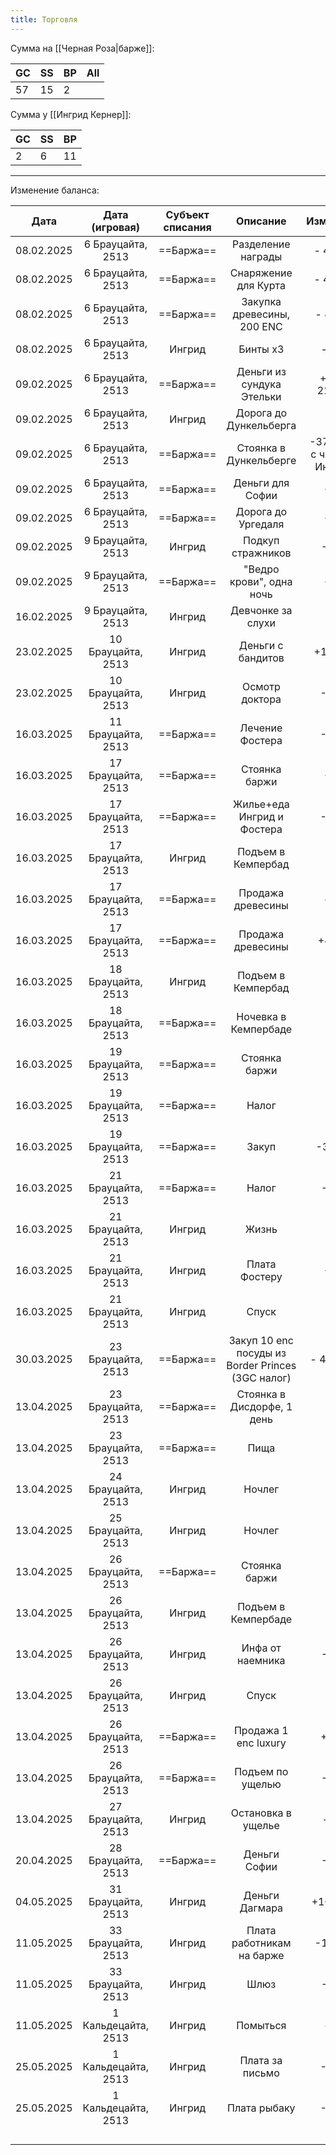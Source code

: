 ```yaml
---
title: Торговля
---
```

Сумма на [[Черная Роза|барже]]:

| GC  | SS  | BP  | All |
| --- | --- | --- | --- |
| 57  | 15  | 2   |     |


Сумма у [[Ингрид Кернер]]:

| GC  | SS  | BP  |
| --- | --- | --- |
| 2   | 6   | 11  |


---

Изменение баланса:

|    Дата    |   Дата (игровая)    | Субъект списания |                     Описание                      |          Изменение          | Значение до | Значение после |
| :--------: | :-----------------: | :--------------: | :-----------------------------------------------: | :-------------------------: | :---------: | :------------: |
| 08.02.2025 |  6 Брауцайта, 2513  |    ==Баржа==     |                Разделение награды                 |          - 4,2 GC           |  65,43 GC   |    61,23 GC    |
| 08.02.2025 |  6 Брауцайта, 2513  |    ==Баржа==     |               Снаряжение для Курта                |          - 4,1 GC           |  61,23 GC   |    57,13 GC    |
| 08.02.2025 |  6 Брауцайта, 2513  |    ==Баржа==     |            Закупка древесины, 200 ENC             |           - 40 GC           |  57,13 GC   |    17,13 GC    |
| 08.02.2025 |  6 Брауцайта, 2513  |      Ингрид      |                     Бинты x3                      |            - 12d            | 5GC 11/20d  |   5 GC 11/8d   |
| 09.02.2025 |  6 Брауцайта, 2513  |    ==Баржа==     |             Деньги из сундука Этельки             |        + 7GC 21/29d         |  17,13 GC   |    25,21 GC    |
| 09.02.2025 |  6 Брауцайта, 2513  |      Ингрид      |              Дорога до Дункельберга               |             -8/             |  5GC 11/8d  |    5GC 3/8d    |
| 09.02.2025 |  6 Брауцайта, 2513  |    ==Баржа==     |              Стоянка в Дункельберге               | -37d (-2d с чарника Ингрид) |  25,30 GC   |    24GC 23/    |
| 09.02.2025 |  6 Брауцайта, 2513  |    ==Баржа==     |                 Деньги для Софии                  |            -13/             |  24GC 23/   |    24GC 10/    |
| 09.02.2025 |  6 Брауцайта, 2513  |    ==Баржа==     |                Дорога до Ургедаля                 |            -10/             |  24GC 10/   |      24GC      |
| 09.02.2025 |  9 Брауцайта, 2513  |      Ингрид      |                 Подкуп стражников                 |            -2GC             |  5GC 3/8d   |    3GC 3/8d    |
| 09.02.2025 |  9 Брауцайта, 2513  |    ==Баржа==     |             "Ведро крови", одна ночь              |            -12/             |    24GC     |    23GC 8/     |
| 16.02.2025 |  9 Брауцайта, 2513  |      Ингрид      |                 Девчонке за слухи                 |             -1/             |  3GC 3/8d   |    3GC 2/8d    |
| 23.02.2025 | 10 Брауцайта, 2513  |      Ингрид      |                 Деньги с бандитов                 |           +12/21d           |  3GC 2/8d   |   3GC 14/29d   |
| 23.02.2025 | 10 Брауцайта, 2513  |      Ингрид      |                  Осмотр доктора                   |            -15/-            | 3GC 14/29d  |   3GC 0/17d    |
| 16.03.2025 | 11 Брауцайта, 2513  |    ==Баржа==     |                  Лечение Фостера                  |            -10/-            |  23GC 8/-   |   22GC 18/-    |
| 16.03.2025 | 17 Брауцайта, 2513  |    ==Баржа==     |                   Стоянка баржи                   |            -3/-             |  22GC 18/-  |   22GC 15/-    |
| 16.03.2025 | 17 Брауцайта, 2513  |    ==Баржа==     |            Жилье+еда Ингрид и Фостера             |            -12/-            |  22GC 15/-  |    22GC 3/-    |
| 16.03.2025 | 17 Брауцайта, 2513  |      Ингрид      |                Подъем в Кемпербад                 |             -/2             |  3GC 0/17d  |   3GC -/15d    |
| 16.03.2025 | 17 Брауцайта, 2513  |    ==Баржа==     |                 Продажа древесины                 |            -/14             |  22GC 3/-   |    22 1/10d    |
| 16.03.2025 | 17 Брауцайта, 2513  |    ==Баржа==     |                 Продажа древесины                 |            +42GC            |  22 1/10d   |    64 1/10d    |
| 16.03.2025 | 18 Брауцайта, 2513  |      Ингрид      |                Подъем в Кемпербад                 |             -/6             |  3GC -/15d  |    3GC -/9d    |
| 16.03.2025 | 18 Брауцайта, 2513  |    ==Баржа==     |               Ночевка в Кемпербаде                |             -1/             |  64 1/10d   |    64 -/10d    |
| 16.03.2025 | 19 Брауцайта, 2513  |    ==Баржа==     |                   Стоянка баржи                   |             -1/             |  64 -/10d   |    63 19/9d    |
| 16.03.2025 | 19 Брауцайта, 2513  |    ==Баржа==     |                       Налог                       |             -2              |  63 19/9d   |    61 19/9d    |
| 16.03.2025 | 19 Брауцайта, 2513  |    ==Баржа==     |                       Закуп                       |           -3 4/2d           |  61 19/9d   |    58 15/2d    |
| 16.03.2025 | 21 Брауцайта, 2513  |    ==Баржа==     |                       Налог                       |            -1GC             |  58 15/2d   |    57 15/2d    |
| 16.03.2025 | 21 Брауцайта, 2513  |      Ингрид      |                       Жизнь                       |             -2/             |  3GC -/9d   |   2GC 18/11d   |
| 16.03.2025 | 21 Брауцайта, 2513  |      Ингрид      |                   Плата Фостеру                   |            -12/             | 2GC 18/11d  |   2GC 6/11d    |
| 16.03.2025 | 21 Брауцайта, 2513  |      Ингрид      |                       Спуск                       |             -2d             |  2GC 6/11d  |    2GC 6/9d    |
| 30.03.2025 | 23 Брауцайта, 2513  |    ==Баржа==     | Закуп 10 enc посуды из Border Princes (3GC налог) |          - 44GC 8/          | 57GC 15/2d  |    13GC 7/2    |
| 13.04.2025 | 23 Брауцайта, 2513  |    ==Баржа==     |            Стоянка в Дисдорфе, 1 день             |            - /8             |  13GC 7/2   |    13GC 6/6    |
| 13.04.2025 | 23 Брауцайта, 2513  |    ==Баржа==     |                       Пища                        |            - /6             |  13GC 6/6   |    13GC 6/     |
| 13.04.2025 | 24 Брауцайта, 2513  |      Ингрид      |                      Ночлег                       |            - 1/             |  2GC 6/9d   |    2GC 5/9d    |
| 13.04.2025 | 25 Брауцайта, 2513  |      Ингрид      |                      Ночлег                       |            - 1/             |  2GC 5/9d   |    2GC 4/9d    |
| 13.04.2025 | 26 Брауцайта, 2513  |    ==Баржа==     |                   Стоянка баржи                   |             -1/             |   13GC 6/   |    13GC 5/     |
| 13.04.2025 | 26 Брауцайта, 2513  |      Ингрид      |                Подъем в Кемпербаде                |            - /2             |  2GC 4/9d   |    2GC 4/7d    |
| 13.04.2025 | 26 Брауцайта, 2513  |      Ингрид      |                 Инфа от наемника                  |            -1GC             |  2GC 4/9d   |    1GC 4/9d    |
| 13.04.2025 | 26 Брауцайта, 2513  |      Ингрид      |                       Спуск                       |            - /2             |  1GC 4/9d   |    1GC 4/7d    |
| 13.04.2025 | 26 Брауцайта, 2513  |    ==Баржа==     |               Продажа 1 enc luxury                |            +4,11            |   13GC 3/   |    17GC 8/2    |
| 13.04.2025 | 26 Брауцайта, 2513  |    ==Баржа==     |                 Подъем по ущелью                  |            -2GC             |  17GC 8/2   |    15GC 8/2    |
| 13.04.2025 | 27 Брауцайта, 2513  |      Ингрид      |                Остановка в ущелье                 |            - /14            |  1GC 4/7d   |    1GC 3/5d    |
| 20.04.2025 | 28 Брауцайта, 2513  |    ==Баржа==     |                   Деньги Софии                    |            -3GC             |  15GC 8/2   |    12GC 8/2    |
| 04.05.2025 | 31 Брауцайта, 2513  |      Ингрид      |                  Деньги Дагмара                   |          +10GC 3/           |  1GC 4/5d   |   11GC 6/5d    |
| 11.05.2025 | 33 Брауцайта, 2513  |      Ингрид      |             Плата работникам на барже             |           -1GC 1/           |  11GC 6/5d  |   10GC 5/5d    |
| 11.05.2025 | 33 Брауцайта, 2513  |      Ингрид      |                       Шлюз                        |            -1GC             |  10GC 5/5d  |    9GC 5/5d    |
| 11.05.2025 | 1 Кальдецайта, 2513 |      Ингрид      |                     Помыться                      |            -/2d             |  9GC 5/5d   |    9GC 5/3d    |
| 25.05.2025 | 1 Кальдецайта, 2513 |      Ингрид      |                  Плата за письмо                  |            -10/-            |  11GC 28/2  |   11GC 18/2    |
| 25.05.2025 | 1 Кальдецайта, 2513 |      Ингрид      |                   Плата рыбаку                    |            -15/-            |  11GC 18/2  |    11GC 3/2    |
|            |                     |                  |                                                   |                             |             |                |
|            |                     |                  |                                                   |                             |             |                |
|            |                     |                  |                                                   |                             |             |                |
|            |                     |                  |                                                   |                             |             |                |
